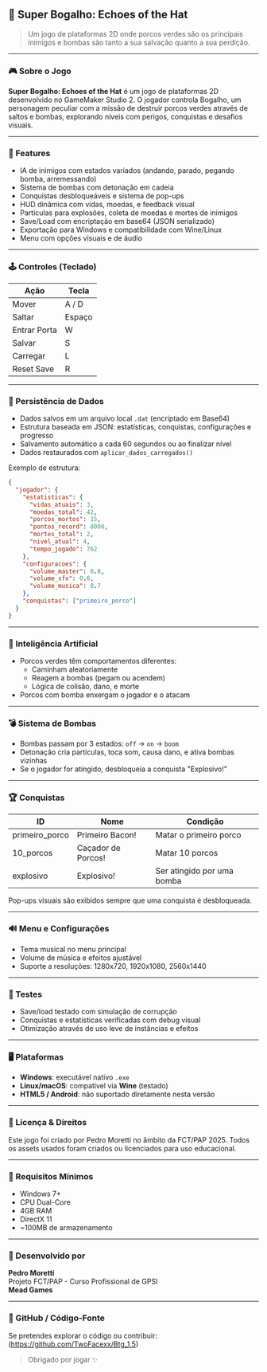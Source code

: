 ## 🧢 Super Bogalho: Echoes of the Hat

> Um jogo de plataformas 2D onde porcos verdes são os principais inimigos e bombas são tanto a sua salvação quanto a sua perdição.

---

### 🎮 Sobre o Jogo
**Super Bogalho: Echoes of the Hat** é um jogo de plataformas 2D desenvolvido no GameMaker Studio 2. O jogador controla Bogalho, um personagem peculiar com a missão de destruir porcos verdes através de saltos e bombas, explorando níveis com perigos, conquistas e desafios visuais.

---

### 🚀 Features
- IA de inimigos com estados variados (andando, parado, pegando bomba, arremessando)
- Sistema de bombas com detonação em cadeia
- Conquistas desbloqueáveis e sistema de pop-ups
- HUD dinâmica com vidas, moedas, e feedback visual
- Partículas para explosões, coleta de moedas e mortes de inimigos
- Save/Load com encriptação em base64 (JSON serializado)
- Exportação para Windows e compatibilidade com Wine/Linux
- Menu com opções visuais e de áudio

---

### 🕹️ Controles (Teclado)
| Ação         | Tecla        |
|--------------|--------------|
| Mover        | A / D        |
| Saltar       | Espaço       |
| Entrar Porta | W            |
| Salvar       | S            |
| Carregar     | L            |
| Reset Save   | R            |

---

### 📁 Persistência de Dados
- Dados salvos em um arquivo local `.dat` (encriptado em Base64)
- Estrutura baseada em JSON: estatísticas, conquistas, configurações e progresso
- Salvamento automático a cada 60 segundos ou ao finalizar nível
- Dados restaurados com `aplicar_dados_carregados()`

Exemplo de estrutura:
```json
{
  "jogador": {
    "estatisticas": {
      "vidas_atuais": 3,
      "moedas_total": 42,
      "porcos_mortos": 15,
      "pontos_record": 8000,
      "mortes_total": 2,
      "nivel_atual": 4,
      "tempo_jogado": 762
    },
    "configuracoes": {
      "volume_master": 0.8,
      "volume_sfx": 0.6,
      "volume_musica": 0.7
    },
    "conquistas": ["primeiro_porco"]
  }
}
```

---

### 🧠 Inteligência Artificial
- Porcos verdes têm comportamentos diferentes:
  - Caminham aleatoriamente
  - Reagem a bombas (pegam ou acendem)
  - Lógica de colisão, dano, e morte
- Porcos com bomba enxergam o jogador e o atacam 

---

### 💣 Sistema de Bombas
- Bombas passam por 3 estados: `off` → `on` → `boom`
- Detonação cria partículas, toca som, causa dano, e ativa bombas vizinhas
- Se o jogador for atingido, desbloqueia a conquista "Explosivo!"

---

### 🏆 Conquistas
| ID             | Nome               | Condição                          |
|----------------|--------------------|------------------------------------|
| primeiro_porco | Primeiro Bacon!    | Matar o primeiro porco             |
| 10_porcos      | Caçador de Porcos! | Matar 10 porcos                    |
| explosivo      | Explosivo!         | Ser atingido por uma bomba         |

Pop-ups visuais são exibidos sempre que uma conquista é desbloqueada.

---

### 🔊 Menu e Configurações
- Tema musical no menu principal
- Volume de música e efeitos ajustável
- Suporte a resoluções: 1280x720, 1920x1080, 2560x1440

---

### 🧪 Testes
- Save/load testado com simulação de corrupção
- Conquistas e estatísticas verificadas com debug visual
- Otimização através de uso leve de instâncias e efeitos

---

### 🖥️ Plataformas
- **Windows**: executável nativo `.exe`
- **Linux/macOS**: compatível via **Wine** (testado)
- **HTML5 / Android**: não suportado diretamente nesta versão

---

### 📜 Licença & Direitos
Este jogo foi criado por Pedro Moretti no âmbito da FCT/PAP 2025. Todos os assets usados foram criados ou licenciados para uso educacional.

---

### 🧩 Requisitos Mínimos
- Windows 7+
- CPU Dual-Core
- 4GB RAM
- DirectX 11
- ~100MB de armazenamento

---

### 🧠 Desenvolvido por
**Pedro Moretti**  
Projeto FCT/PAP - Curso Profissional de GPSI  
**Mead Games** 

---

### 📂 GitHub / Código-Fonte
Se pretendes explorar o código ou contribuir:  
(https://github.com/TwoFacexx/Btg_1.5)

> Obrigado por jogar ✨
